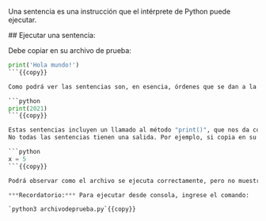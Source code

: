Una sentencia es una instrucción que el intérprete de Python puede ejecutar.

## Ejecutar una sentencia:

Debe copiar en su archivo de prueba:

```python
print('Hola mundo!')
```{{copy}}

Como podrá ver las sentencias son, en esencia, órdenes que se dan a la consola de Python.

```python
print(2021)
```{{copy}}

Estas sentencias incluyen un llamado al método "print()", que nos da como salida la entrada que le pasemos.
No todas las sentencias tienen una salida. Por ejemplo, si copia en su archivo:

```python
x = 5
```{{copy}}

Podrá observar como el archivo se ejecuta correctamente, pero no muestra nada en la consola. 

***Recordatorio:*** Para ejecutar desde consola, ingrese el comando:

`python3 archivodeprueba.py`{{copy}}
